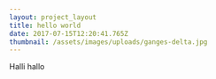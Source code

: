 ```yaml
---
layout: project_layout
title: hello world
date: 2017-07-15T12:20:41.765Z
thumbnail: /assets/images/uploads/ganges-delta.jpg
---
```

Halli hallo

